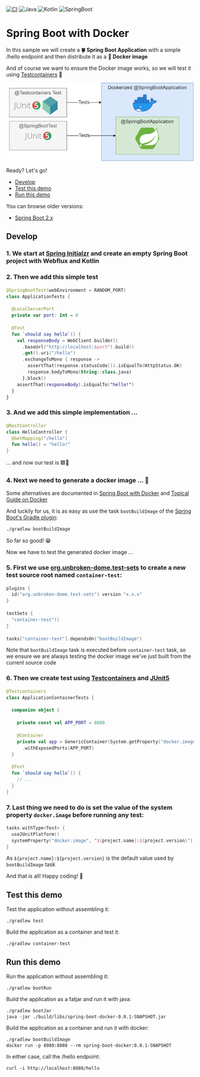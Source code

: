 [![CI](https://github.com/rogervinas/spring-boot-docker/actions/workflows/ci.yml/badge.svg?branch=master)](https://github.com/rogervinas/spring-boot-docker/actions/workflows/ci.yml)
![Java](https://img.shields.io/badge/Java-21-blue?labelColor=black)
![Kotlin](https://img.shields.io/badge/Kotlin-2.0.20-blue?labelColor=black)
![SpringBoot](https://img.shields.io/badge/SpringBoot-3.3.4-blue?labelColor=black)

# Spring Boot with Docker

In this sample we will create a **🍀 Spring Boot Application** with a simple /hello endpoint and then distribute it as a **🐳 Docker image**

And of course we want to ensure the Docker image works, so we will test it using [Testcontainers](https://www.testcontainers.org/) 🤩

![Diagram](doc/diagram.png)

Ready? Let's go!

- [Develop](#develop)
- [Test this demo](#test-this-demo)
- [Run this demo](#run-this-demo)

You can browse older versions:
- [Spring Boot 2.x](https://github.com/rogervinas/spring-boot-docker/tree/spring-boot-2.x)

## Develop

### 1. We start at [Spring Initialzr](https://start.spring.io/#!type=gradle-project-kotlin&language=kotlin&packaging=jar&groupId=com.example&artifactId=demo&name=demo&description=Demo%20project%20for%20Spring%20Boot&packageName=com.example.demo&dependencies=webflux) and create an empty **Spring Boot** project with **Webflux** and **Kotlin**

### 2. Then we add this simple test

```kotlin
@SpringBootTest(webEnvironment = RANDOM_PORT)
class ApplicationTests {

  @LocalServerPort
  private var port: Int = 0

  @Test
  fun `should say hello`() {
    val responseBody = WebClient.builder()
      .baseUrl("http://localhost:$port").build()
      .get().uri("/hello")
      .exchangeToMono { response ->
        assertThat(response.statusCode()).isEqualTo(HttpStatus.OK)
        response.bodyToMono(String::class.java)
      }.block()
    assertThat(responseBody).isEqualTo("hello!")
  }
}
```

### 3. And we add this simple implementation ...

```kotlin
@RestController
class HelloController {
  @GetMapping("/hello")
  fun hello() = "hello!"
}
```

... and now our test is 🟩👏

### 4. Next we need to generate a docker image ... 🤔

Some alternatives are documented in [Spring Boot with Docker](https://spring.io/guides/gs/spring-boot-docker) and [Topical Guide on Docker](https://spring.io/guides/topicals/spring-boot-docker)

And luckily for us, it is as easy as use the task `bootBuildImage` of the [Spring Boot's Gradle plugin](https://docs.spring.io/spring-boot/docs/current/gradle-plugin/reference/htmlsingle/#build-image):

```bash
./gradlew bootBuildImage
```

So far so good! 😁

Now we have to test the generated docker image ...

### 5. First we use [org.unbroken-dome.test-sets](https://plugins.gradle.org/plugin/org.unbroken-dome.test-sets) to create a new test source root named `container-test`:

```kotlin
plugins {
  id("org.unbroken-dome.test-sets") version "x.x.x"
}

testSets {
  "container-test"()
}

tasks["container-test"].dependsOn("bootBuildImage")

```

Note that `bootBuildImage` task is executed before `container-test` task, so we ensure we are always testing the docker image we've just built from the current source code

### 6. Then we create test using [Testcontainers](https://www.testcontainers.org/features/creating_container/#creating-a-generic-container-based-on-an-image) and [JUnit5](https://www.testcontainers.org/test_framework_integration/junit_5)

```kotlin
@Testcontainers
class ApplicationContainerTests {

  companion object {

    private const val APP_PORT = 8080

    @Container
    private val app = GenericContainer(System.getProperty("docker.image"))
      .withExposedPorts(APP_PORT)
  }

  @Test
  fun `should say hello`() {
    // ...
  }
}
```

### 7. Last thing we need to do is set the value of the system property `docker.image` before running any test:

```kotlin
tasks.withType<Test> {
  useJUnitPlatform()
  systemProperty("docker.image", "${project.name}:${project.version}")
}
```

As `${project.name}:${project.version}` is the default value used by `bootBuildImage` task

And that is all! Happy coding! 💙

## Test this demo

Test the application without assembling it:
```
./gradlew test
```

Build the application as a container and test it:
```
./gradlew container-test
```

## Run this demo

Run the application without assembling it:
```shell
./gradlew bootRun
```

Build the application as a fatjar and run it with java:
```shell
./gradlew bootJar
java -jar ./build/libs/spring-boot-docker-0.0.1-SNAPSHOT.jar
```

Build the application as a container and run it with docker:
```shell
./gradlew bootBuildImage
docker run -p 8080:8080 --rm spring-boot-docker:0.0.1-SNAPSHOT
```

In either case, call the /hello endpoint:
```shell
curl -i http://localhost:8080/hello
```
